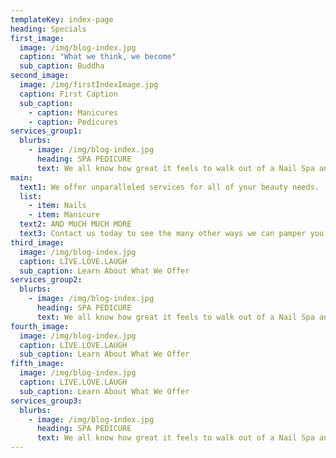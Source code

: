 ```yaml
---
templateKey: index-page
heading: Specials
first_image: 
  image: /img/blog-index.jpg
  caption: "What we think, we become"
  sub_caption: Buddha
second_image: 
  image: /img/firstIndexImage.jpg
  caption: First Caption
  sub_caption:
    - caption: Manicures
    - caption: Pedicures
services_group1:
  blurbs:
    - image: /img/blog-index.jpg
      heading: SPA PEDICURE
      text: We all know how great it feels to walk out of a Nail Spa and be satisfied with the service we received. Our highly trained staff are here to tackle all your needs with a professional Pedicure that will leave you looking and feeling phenomenal. Come in and give us an hour of your time — you’ll be glad you did!
main:
  text1: We offer unparalleled services for all of your beauty needs.
  list:
    - item: Nails
    - item: Manicure
  text2: AND MUCH MUCH MORE
  text3: Contact us today to see the many other ways we can pamper you.
third_image: 
  image: /img/blog-index.jpg
  caption: LIVE.LOVE.LAUGH
  sub_caption: Learn About What We Offer
services_group2:
  blurbs:
    - image: /img/blog-index.jpg
      heading: SPA PEDICURE
      text: We all know how great it feels to walk out of a Nail Spa and be satisfied with the service we received.
fourth_image: 
  image: /img/blog-index.jpg
  caption: LIVE.LOVE.LAUGH
  sub_caption: Learn About What We Offer
fifth_image: 
  image: /img/blog-index.jpg
  caption: LIVE.LOVE.LAUGH
  sub_caption: Learn About What We Offer
services_group3:
  blurbs:
    - image: /img/blog-index.jpg
      heading: SPA PEDICURE
      text: We all know how great it feels to walk out of a Nail Spa and be satisfied with the service we received.
---
```

